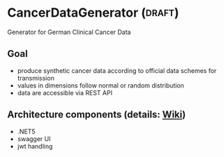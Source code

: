 # CancerDataGenerator (<sub><sup>DRAFT</sup></sub>)
Generator for German Clinical Cancer Data<br>
## Goal
- produce synthetic cancer data according to official data schemes for transmission
- values in dimensions follow normal or random distribution
- data are accessible via REST API

## Architecture components (details: [Wiki](https://github.com/smeisegeier/CancerDataGenerator/wiki))
- .NET5
- swagger UI
- jwt handling

